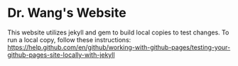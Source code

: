 # Dr. Wang's Website

This website utilizes jekyll and gem to build local copies to test changes.
To run a local copy, follow these instructions: https://help.github.com/en/github/working-with-github-pages/testing-your-github-pages-site-locally-with-jekyll



